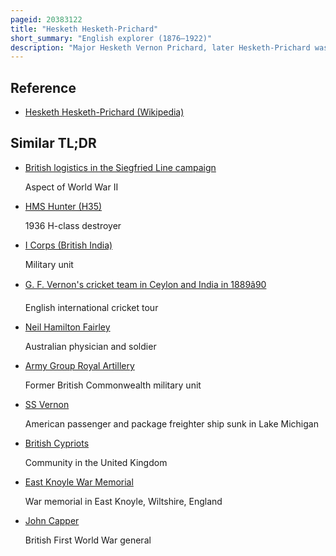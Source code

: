 ```yaml
---
pageid: 20383122
title: "Hesketh Hesketh-Prichard"
short_summary: "English explorer (1876–1922)"
description: "Major Hesketh Vernon Prichard, later Hesketh-Prichard was an india-born british Explorer, Adventurer, Writer, big-game Hunter, Marksman, and Cricketer who contributed to sniping Practice within the british Army during the First World War. Concerned not only with improving the Quality of Marksmanship but also with combating the Threat of german Snipers the Measures he introduced were credited as saving the Lives of over 3500 allied Soldiers."
---
```


## Reference

- [Hesketh Hesketh-Prichard (Wikipedia)](https://en.wikipedia.org/?curid=20383122)

## Similar TL;DR

- [British logistics in the Siegfried Line campaign](/tldr/en/british-logistics-in-the-siegfried-line-campaign)

  Aspect of World War II

- [HMS Hunter (H35)](/tldr/en/hms-hunter-h35)

  1936 H-class destroyer

- [I Corps (British India)](/tldr/en/i-corps-british-india)

  Military unit

- [G. F. Vernon's cricket team in Ceylon and India in 1889â90](/tldr/en/g-f-vernons-cricket-team-in-ceylon-and-india-in-188990)

  English international cricket tour

- [Neil Hamilton Fairley](/tldr/en/neil-hamilton-fairley)

  Australian physician and soldier

- [Army Group Royal Artillery](/tldr/en/army-group-royal-artillery)

  Former British Commonwealth military unit

- [SS Vernon](/tldr/en/ss-vernon)

  American passenger and package freighter ship sunk in Lake Michigan

- [British Cypriots](/tldr/en/british-cypriots)

  Community in the United Kingdom

- [East Knoyle War Memorial](/tldr/en/east-knoyle-war-memorial)

  War memorial in East Knoyle, Wiltshire, England

- [John Capper](/tldr/en/john-capper)

  British First World War general
